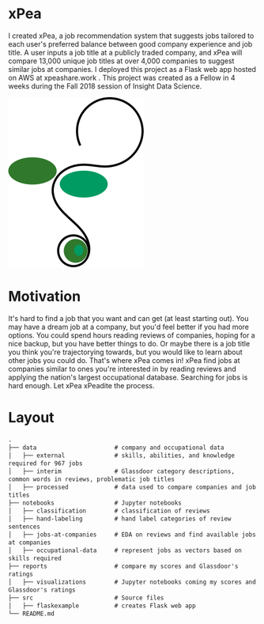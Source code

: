 # xPea

I created xPea, a job recommendation system that suggests jobs tailored to each user's preferred balance between good company experience and job title. A user inputs a job title at a publicly traded company, and xPea will compare 13,000 unique job titles at over 4,000 companies to suggest similar jobs at companies. I deployed this project as a Flask web app hosted on AWS at xpeashare.work . This project was created as a Fellow in 4 weeks during the Fall 2018 session of Insight Data Science.

![xPea logo](https://raw.githubusercontent.com/djjung2/xPea-Share-Insight-DS/master/src/flaskexample/static/images/xPea_Logo.png)

# Motivation

It's hard to find a job that you want and can get (at least starting out). You may have a dream job at a company, but you'd feel better if you had more options. You could spend hours reading reviews of companies, hoping for a nice backup, but you have better things to do. Or maybe there is a job title you think you're trajectorying towards, but you would like to learn about other jobs you could do. That's where xPea comes in! xPea find jobs at companies similar to ones you're interested in by reading reviews and applying the nation's largest occupational database. Searching for jobs is hard enough. Let xPea xPeadite the process.

# Layout

    .
    ├── data                      # company and occupational data
    │   ├── external              # skills, abilities, and knowledge required for 967 jobs
    │   ├── interim               # Glassdoor category descriptions, common words in reviews, problematic job titles
    │   ├── processed             # data used to compare companies and job titles
    ├── notebooks                 # Jupyter notebooks
    │   ├── classification        # classification of reviews
    │   ├── hand-labeling         # hand label categories of review sentences 
    │   ├── jobs-at-companies     # EDA on reviews and find available jobs at companies
    │   ├── occupational-data     # represent jobs as vectors based on skills required
    ├── reports                   # compare my scores and Glassdoor's ratings
    │   ├── visualizations        # Jupyter notebooks coming my scores and Glassdoor's ratings
    ├── src                       # Source files
    │   ├── flaskexample          # creates Flask web app
    └── README.md
